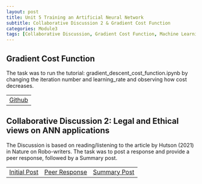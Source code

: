 ```yaml
---
layout: post
title: Unit 5 Training an Artificial Neural Network
subtitle: Collaborative Discussion 2 & Gradient Cost Function
categories: Module3
tags: [Collaborative Discussion, Gradient Cost Function, Machine Learning]
---
```

<html lang="en">


<body>

<h2>Gradient Cost Function</h2>
<p> The task was to run the tutorial: gradient_descent_cost_function.ipynb by changing the iteration number and learning_rate and observing how cost decreases.
</p>

<table>
    <tr>
    <td><a href="../../../../MachineLearning/Unit08" target="_blank" class="button large">Github</a></td> 
    </tr>
</table>

<h2>Collaborative Discussion 2: Legal and Ethical views on ANN applications</h2>
<p>
The Discussion is based on reading/listening to the article by Hutson (2021) in Nature on Robo-writers. The task was to post a response and provide a peer response, followed by a Summary post.
</p>

</body>

</html>

<table>
    <tr>
        <td><a href="../../../../artefacts/ML-Unit08-Initial_Post.pdf" target="_blank" class="button large">Initial Post</a></td> 
        <td><a href="../../../../artefacts/ML-Unit08-Peer_Response.pdf" target="_blank" class="button large">Peer Response</a></td> 
       <td><a href="../../../../artefacts/ML-Unit08-Summary_Post.pdf" target="_blank" class="button large">Summary Post</a></td> 
    </tr>
</table>


